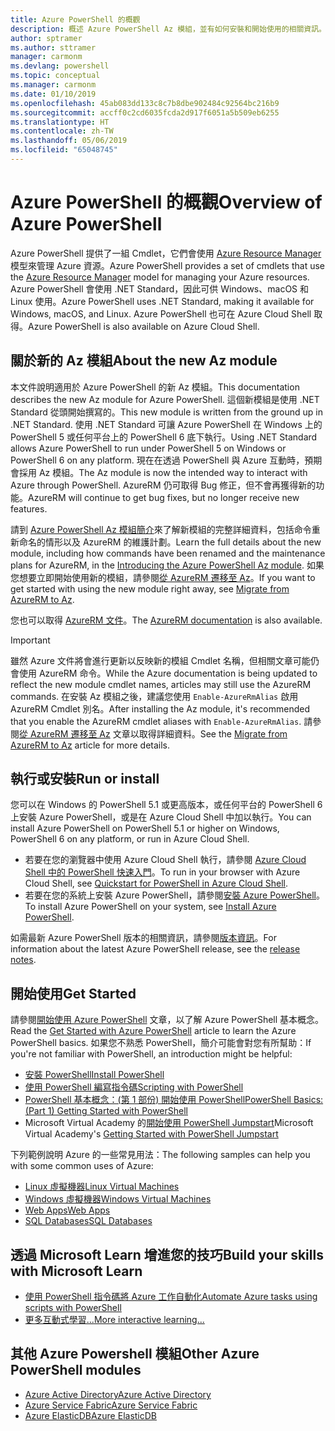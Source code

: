 ```yaml
---
title: Azure PowerShell 的概觀
description: 概述 Azure PowerShell Az 模組，並有如何安裝和開始使用的相關資訊。
author: sptramer
ms.author: sttramer
manager: carmonm
ms.devlang: powershell
ms.topic: conceptual
ms.manager: carmonm
ms.date: 01/10/2019
ms.openlocfilehash: 45ab083dd133c8c7b8dbe902484c92564bc216b9
ms.sourcegitcommit: accff0c2cd6035fcda2d917f6051a5b509eb6255
ms.translationtype: HT
ms.contentlocale: zh-TW
ms.lasthandoff: 05/06/2019
ms.locfileid: "65048745"
---
```

# <a name="overview-of-azure-powershell"></a><span data-ttu-id="27166-103">Azure PowerShell 的概觀</span><span class="sxs-lookup"><span data-stu-id="27166-103">Overview of Azure PowerShell</span></span>

<span data-ttu-id="27166-104">Azure PowerShell 提供了一組 Cmdlet，它們會使用 [Azure Resource Manager](/azure/azure-resource-manager/resource-group-overview) 模型來管理 Azure 資源。</span><span class="sxs-lookup"><span data-stu-id="27166-104">Azure PowerShell provides a set of cmdlets that use the [Azure Resource Manager](/azure/azure-resource-manager/resource-group-overview) model for managing your Azure resources.</span></span> <span data-ttu-id="27166-105">Azure PowerShell 會使用 .NET Standard，因此可供 Windows、macOS 和 Linux 使用。</span><span class="sxs-lookup"><span data-stu-id="27166-105">Azure PowerShell uses .NET Standard, making it available for Windows, macOS, and Linux.</span></span>
<span data-ttu-id="27166-106">Azure PowerShell 也可在 Azure Cloud Shell 取得。</span><span class="sxs-lookup"><span data-stu-id="27166-106">Azure PowerShell is also available on Azure Cloud Shell.</span></span>

## <a name="about-the-new-az-module"></a><span data-ttu-id="27166-107">關於新的 Az 模組</span><span class="sxs-lookup"><span data-stu-id="27166-107">About the new Az module</span></span>

<span data-ttu-id="27166-108">本文件說明適用於 Azure PowerShell 的新 Az 模組。</span><span class="sxs-lookup"><span data-stu-id="27166-108">This documentation describes the new Az module for Azure PowerShell.</span></span> <span data-ttu-id="27166-109">這個新模組是使用 .NET Standard 從頭開始撰寫的。</span><span class="sxs-lookup"><span data-stu-id="27166-109">This new module is written from the ground up in .NET Standard.</span></span> <span data-ttu-id="27166-110">使用 .NET Standard 可讓 Azure PowerShell 在 Windows 上的 PowerShell 5 或任何平台上的 PowerShell 6 底下執行。</span><span class="sxs-lookup"><span data-stu-id="27166-110">Using .NET Standard allows Azure PowerShell to run under PowerShell 5 on Windows or PowerShell 6 on any platform.</span></span> <span data-ttu-id="27166-111">現在在透過 PowerShell 與 Azure 互動時，預期會採用 Az 模組。</span><span class="sxs-lookup"><span data-stu-id="27166-111">The Az module is now the intended way to interact with Azure through PowerShell.</span></span>
<span data-ttu-id="27166-112">AzureRM 仍可取得 Bug 修正，但不會再獲得新的功能。</span><span class="sxs-lookup"><span data-stu-id="27166-112">AzureRM will continue to get bug fixes, but no longer receive new features.</span></span>

<span data-ttu-id="27166-113">請到 [Azure PowerShell Az 模組簡介](new-azureps-module-az.md)來了解新模組的完整詳細資料，包括命令重新命名的情形以及 AzureRM 的維護計劃。</span><span class="sxs-lookup"><span data-stu-id="27166-113">Learn the full details about the new module, including how commands have been renamed and the maintenance plans for AzureRM, in the [Introducing the Azure PowerShell Az module](new-azureps-module-az.md).</span></span> <span data-ttu-id="27166-114">如果您想要立即開始使用新的模組，請參閱[從 AzureRM 遷移至 Az](migrate-from-azurerm-to-az.md)。</span><span class="sxs-lookup"><span data-stu-id="27166-114">If you want to get started with using the new module right away, see [Migrate from AzureRM to Az](migrate-from-azurerm-to-az.md).</span></span>

<span data-ttu-id="27166-115">您也可以取得 [AzureRM 文件](/powershell/azure/azurerm)。</span><span class="sxs-lookup"><span data-stu-id="27166-115">The [AzureRM documentation](/powershell/azure/azurerm) is also available.</span></span>

> [!IMPORTANT]
>
> <span data-ttu-id="27166-116">雖然 Azure 文件將會進行更新以反映新的模組 Cmdlet 名稱，但相關文章可能仍會使用 AzureRM 命令。</span><span class="sxs-lookup"><span data-stu-id="27166-116">While the Azure documentation is being updated to reflect the new module cmdlet names, articles may still use the AzureRM commands.</span></span> <span data-ttu-id="27166-117">在安裝 Az 模組之後，建議您使用 `Enable-AzureRmAlias` 啟用 AzureRM Cmdlet 別名。</span><span class="sxs-lookup"><span data-stu-id="27166-117">After installing the Az module, it's recommended that you enable the AzureRM cmdlet aliases with `Enable-AzureRmAlias`.</span></span> <span data-ttu-id="27166-118">請參閱[從 AzureRM 遷移至 Az](migrate-from-azurerm-to-az.md) 文章以取得詳細資料。</span><span class="sxs-lookup"><span data-stu-id="27166-118">See the [Migrate from AzureRM to Az](migrate-from-azurerm-to-az.md) article for more details.</span></span>

## <a name="run-or-install"></a><span data-ttu-id="27166-119">執行或安裝</span><span class="sxs-lookup"><span data-stu-id="27166-119">Run or install</span></span>

<span data-ttu-id="27166-120">您可以在 Windows 的 PowerShell 5.1 或更高版本，或任何平台的 PowerShell 6 上安裝 Azure PowerShell，或是在 Azure Cloud Shell 中加以執行。</span><span class="sxs-lookup"><span data-stu-id="27166-120">You can install Azure PowerShell on PowerShell 5.1 or higher on Windows, PowerShell 6 on any platform, or run in Azure Cloud Shell.</span></span>

* <span data-ttu-id="27166-121">若要在您的瀏覽器中使用 Azure Cloud Shell 執行，請參閱 [Azure Cloud Shell 中的 PowerShell 快速入門](/azure/cloud-shell/quickstart-powershell)。</span><span class="sxs-lookup"><span data-stu-id="27166-121">To run in your browser with Azure Cloud Shell, see [Quickstart for PowerShell in Azure Cloud Shell](/azure/cloud-shell/quickstart-powershell).</span></span>
* <span data-ttu-id="27166-122">若要在您的系統上安裝 Azure PowerShell，請參閱[安裝 Azure PowerShell](install-az-ps.md)。</span><span class="sxs-lookup"><span data-stu-id="27166-122">To install Azure PowerShell on your system, see [Install Azure PowerShell](install-az-ps.md).</span></span>

<span data-ttu-id="27166-123">如需最新 Azure PowerShell 版本的相關資訊，請參閱[版本資訊](release-notes-azureps.md)。</span><span class="sxs-lookup"><span data-stu-id="27166-123">For information about the latest Azure PowerShell release, see the [release notes](release-notes-azureps.md).</span></span>

## <a name="get-started"></a><span data-ttu-id="27166-124">開始使用</span><span class="sxs-lookup"><span data-stu-id="27166-124">Get Started</span></span>

<span data-ttu-id="27166-125">請參閱[開始使用 Azure PowerShell](get-started-azureps.md) 文章，以了解 Azure PowerShell 基本概念。</span><span class="sxs-lookup"><span data-stu-id="27166-125">Read the [Get Started with Azure PowerShell](get-started-azureps.md) article to learn the Azure PowerShell basics.</span></span> <span data-ttu-id="27166-126">如果您不熟悉 PowerShell，簡介可能會對您有所幫助：</span><span class="sxs-lookup"><span data-stu-id="27166-126">If you're not familiar with PowerShell, an introduction might be helpful:</span></span>

* [<span data-ttu-id="27166-127">安裝 PowerShell</span><span class="sxs-lookup"><span data-stu-id="27166-127">Install PowerShell</span></span>](/powershell/scripting/install/installing-powershell)
* [<span data-ttu-id="27166-128">使用 PowerShell 編寫指令碼</span><span class="sxs-lookup"><span data-stu-id="27166-128">Scripting with PowerShell</span></span>](/powershell/scripting/powershell-scripting)
* [<span data-ttu-id="27166-129">PowerShell 基本概念：(第 1 部份) 開始使用 PowerShell</span><span class="sxs-lookup"><span data-stu-id="27166-129">PowerShell Basics: (Part 1) Getting Started with PowerShell</span></span>](https://channel9.msdn.com/Blogs/Taste-of-Premier/PowerShellBasicsPart1)
* <span data-ttu-id="27166-130">Microsoft Virtual Academy 的[開始使用 PowerShell Jumpstart](https://mva.microsoft.com/liveevents/powershell-jumpstart)</span><span class="sxs-lookup"><span data-stu-id="27166-130">Microsoft Virtual Academy's [Getting Started with PowerShell Jumpstart](https://mva.microsoft.com/liveevents/powershell-jumpstart)</span></span>

<span data-ttu-id="27166-131">下列範例說明 Azure 的一些常見用法：</span><span class="sxs-lookup"><span data-stu-id="27166-131">The following samples can help you with some common uses of Azure:</span></span>

* [<span data-ttu-id="27166-132">Linux 虛擬機器</span><span class="sxs-lookup"><span data-stu-id="27166-132">Linux Virtual Machines</span></span>](/azure/virtual-machines/virtual-machines-linux-powershell-samples?toc=/powershell/azure/toc.json)
* [<span data-ttu-id="27166-133">Windows 虛擬機器</span><span class="sxs-lookup"><span data-stu-id="27166-133">Windows Virtual Machines</span></span>](/azure/virtual-machines/virtual-machines-windows-powershell-samples?toc=/powershell/azure/toc.json)
* [<span data-ttu-id="27166-134">Web Apps</span><span class="sxs-lookup"><span data-stu-id="27166-134">Web Apps</span></span>](/azure/app-service-web/app-service-powershell-samples?toc=/powershell/azure/toc.json)
* [<span data-ttu-id="27166-135">SQL Databases</span><span class="sxs-lookup"><span data-stu-id="27166-135">SQL Databases</span></span>](/azure/sql-database/sql-database-powershell-samples?toc=/powershell/azure/toc.json)

## <a name="build-your-skills-with-microsoft-learn"></a><span data-ttu-id="27166-136">透過 Microsoft Learn 增進您的技巧</span><span class="sxs-lookup"><span data-stu-id="27166-136">Build your skills with Microsoft Learn</span></span>

- [<span data-ttu-id="27166-137">使用 PowerShell 指令碼將 Azure 工作自動化</span><span class="sxs-lookup"><span data-stu-id="27166-137">Automate Azure tasks using scripts with PowerShell</span></span>](/learn/modules/automate-azure-tasks-with-powershell/)
- [<span data-ttu-id="27166-138">更多互動式學習...</span><span class="sxs-lookup"><span data-stu-id="27166-138">More interactive learning...</span></span>](/learn/browse/?term=powershell)

## <a name="other-azure-powershell-modules"></a><span data-ttu-id="27166-139">其他 Azure Powershell 模組</span><span class="sxs-lookup"><span data-stu-id="27166-139">Other Azure PowerShell modules</span></span>

* [<span data-ttu-id="27166-140">Azure Active Directory</span><span class="sxs-lookup"><span data-stu-id="27166-140">Azure Active Directory</span></span>](/powershell/azure/active-directory/)
* [<span data-ttu-id="27166-141">Azure Service Fabric</span><span class="sxs-lookup"><span data-stu-id="27166-141">Azure Service Fabric</span></span>](/powershell/azure/service-fabric/)
* [<span data-ttu-id="27166-142">Azure ElasticDB</span><span class="sxs-lookup"><span data-stu-id="27166-142">Azure ElasticDB</span></span>](/powershell/azure/elasticdbjobs/)
